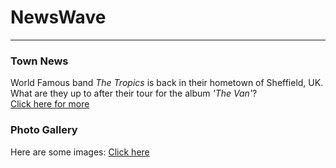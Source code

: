 <h1>NewsWave</h1>
<hr/>
<h3>Town News</h3>
<p> World Famous band <em>The Tropics</em> is back in their hometown of Sheffield, UK. What are they up to after their tour for the album <i>'The Van'</i>?<br/>
<a href="/BasicWebDesign/NewsArticle.pdf" target="_self">Click here for more</a></p>
<h3>Photo Gallery</h3>
<p>Here are some images: <a href="/Photos/Dogs.html" target"_self">Click here</a></p>
